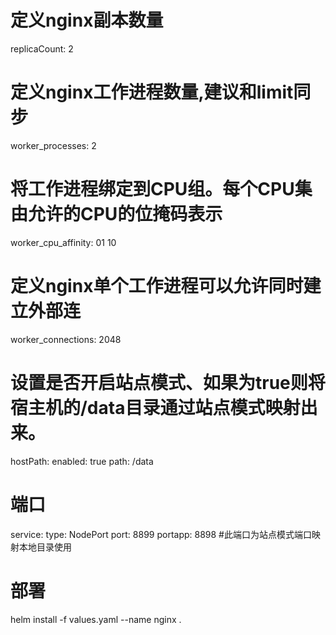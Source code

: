 # 定义nginx副本数量
  replicaCount: 2
# 定义nginx工作进程数量,建议和limit同步
  worker_processes: 2
# 将工作进程绑定到CPU组。每个CPU集由允许的CPU的位掩码表示
  worker_cpu_affinity: 01 10
# 定义nginx单个工作进程可以允许同时建立外部连
  worker_connections: 2048
# 设置是否开启站点模式、如果为true则将宿主机的/data目录通过站点模式映射出来。
  hostPath:
    enabled: true
    path: /data
# 端口
service:
  type: NodePort
  port: 8899
  portapp: 8898  #此端口为站点模式端口映射本地目录使用
# 部署
  helm install -f values.yaml --name nginx .
